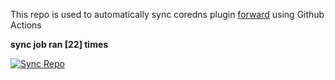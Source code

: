 This repo is used to automatically sync coredns plugin [forward](https://github.com/QZLin/forward) using Github Actions

**sync job ran [22] times**

[![Sync Repo](https://github.com/QZLin/coredns-extract/actions/workflows/sync.yaml/badge.svg)](https://github.com/QZLin/coredns-extract/actions/workflows/sync.yaml)
